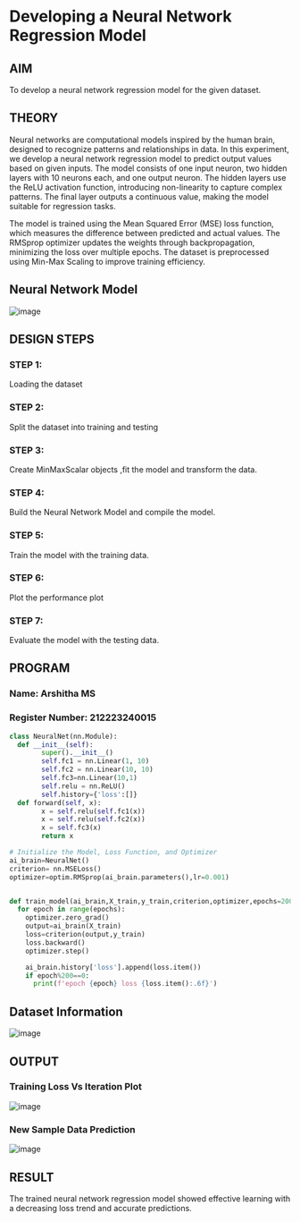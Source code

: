 # Developing a Neural Network Regression Model

## AIM

To develop a neural network regression model for the given dataset.

## THEORY

Neural networks are computational models inspired by the human brain, designed to recognize patterns and relationships in data. In this experiment, we develop a neural network regression model to predict output values based on given inputs. The model consists of one input neuron, two hidden layers with 10 neurons each, and one output neuron. The hidden layers use the ReLU activation function, introducing non-linearity to capture complex patterns. The final layer outputs a continuous value, making the model suitable for regression tasks.

The model is trained using the Mean Squared Error (MSE) loss function, which measures the difference between predicted and actual values. The RMSprop optimizer updates the weights through backpropagation, minimizing the loss over multiple epochs. The dataset is preprocessed using Min-Max Scaling to improve training efficiency.

## Neural Network Model

![image](https://github.com/user-attachments/assets/87dfd82f-d241-4597-a31e-69227b7db7e9)


## DESIGN STEPS

### STEP 1:

Loading the dataset

### STEP 2:

Split the dataset into training and testing

### STEP 3:

Create MinMaxScalar objects ,fit the model and transform the data.

### STEP 4:

Build the Neural Network Model and compile the model.

### STEP 5:

Train the model with the training data.

### STEP 6:

Plot the performance plot

### STEP 7:

Evaluate the model with the testing data.

## PROGRAM
### Name: Arshitha MS
### Register Number: 212223240015
```python
class NeuralNet(nn.Module):
  def __init__(self):
        super().__init__()
        self.fc1 = nn.Linear(1, 10)
        self.fc2 = nn.Linear(10, 10)
        self.fc3=nn.Linear(10,1)
        self.relu = nn.ReLU()
        self.history={'loss':[]}
  def forward(self, x):
        x = self.relu(self.fc1(x))
        x = self.relu(self.fc2(x))
        x = self.fc3(x)
        return x

# Initialize the Model, Loss Function, and Optimizer
ai_brain=NeuralNet()
criterion= nn.MSELoss()
optimizer=optim.RMSprop(ai_brain.parameters(),lr=0.001)


def train_model(ai_brain,X_train,y_train,criterion,optimizer,epochs=2000):
  for epoch in range(epochs):
    optimizer.zero_grad()
    output=ai_brain(X_train)
    loss=criterion(output,y_train)
    loss.backward()
    optimizer.step()

    ai_brain.history['loss'].append(loss.item())
    if epoch%200==0:
      print(f'epoch {epoch} loss {loss.item():.6f}')
```
## Dataset Information

![image](https://github.com/user-attachments/assets/c118fd4d-ba8c-4284-b10e-c58bd99d9118)


## OUTPUT

### Training Loss Vs Iteration Plot

![image](https://github.com/user-attachments/assets/18b825a7-e572-4fd1-9dd1-b8e346eab266)

### New Sample Data Prediction

![image](https://github.com/user-attachments/assets/43c04e57-2393-467a-8949-03a332a25434)

## RESULT

The trained neural network regression model showed effective learning with a decreasing loss trend and accurate predictions.
